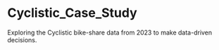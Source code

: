 # Cyclistic_Case_Study
Exploring the Cyclistic bike-share data from 2023 to make data-driven decisions.
